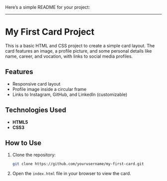 Here’s a simple README for your project:

---

# My First Card Project

This is a basic HTML and CSS project to create a simple card layout. The card features an image, a profile picture, and some personal details like name, career, and vocation, with links to social media profiles.

## Features

- Responsive card layout
- Profile image inside a circular frame
- Links to Instagram, GitHub, and LinkedIn (customizable)

## Technologies Used

- **HTML5**
- **CSS3**

## How to Use

1. Clone the repository:
   ```bash
   git clone https://github.com/yourusername/my-first-card.git
   ```
2. Open the `index.html` file in your browser to view the card.
